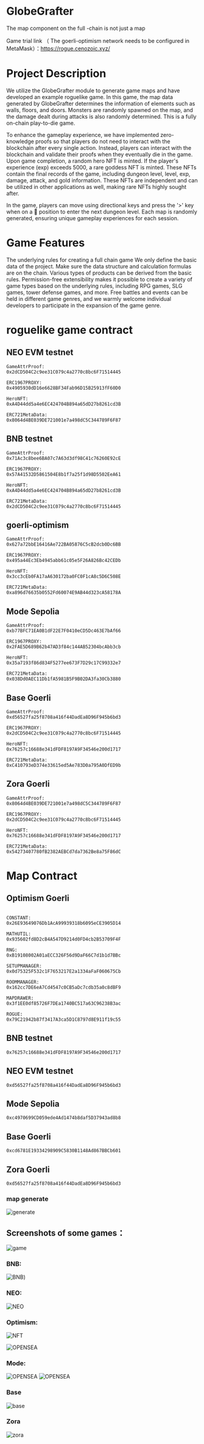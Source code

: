 # GlobeGrafter
The map component on the full -chain is not just a map

Game trial link （ The goerli-optimism network needs to be configured in MetaMask）：https://rogue.cenozoic.xyz/


# Project Description
We utilize the GlobeGrafter module to generate game maps and have developed an example roguelike game. In this game, the map data generated by GlobeGrafter determines the information of elements such as walls, floors, and doors. Monsters are randomly spawned on the map, and the damage dealt during attacks is also randomly determined. This is a fully on-chain play-to-die game.

To enhance the gameplay experience, we have implemented zero-knowledge proofs so that players do not need to interact with the blockchain after every single action. Instead, players can interact with the blockchain and validate their proofs when they eventually die in the game. Upon game completion, a random hero NFT is minted. If the player's experience (exp) exceeds 5000, a rare goddess NFT is minted. These NFTs contain the final records of the game, including dungeon level, level, exp, damage, attack, and gold information. These NFTs are independent and can be utilized in other applications as well, making rare NFTs highly sought after.

In the game, players can move using directional keys and press the '>' key when on a 🌟 position to enter the next dungeon level. Each map is randomly generated, ensuring unique gameplay experiences for each session.

# Game Features 

The underlying rules for creating a full chain game We only define the basic data of the project. Make sure the data structure and calculation formulas are on the chain. Various types of products can be derived from the basic rules.
Permission-free extensibility makes it possible to create a variety of game types based on the underlying rules, including RPG games, SLG games, tower defense games, and more. Free battles and events can be held in different game genres, and we warmly welcome individual developers to participate in the expansion of the game genre.






# roguelike game contract

## NEO EVM testnet
```shell
GameAttrProof:
0x2dCD504C2c9ee31C079c4a2770c8bc6F71514445

ERC1967PROXY:
0x4905930dD16e6628BF34Fab96D15B25913fF60D0

HeroNFT:
0xA4D44dd5a4e6EC424704B894a65dD27b8261cd3B

ERC721MetaData:
0x8064d4BE039DE721001e7a498dC5C344789F6F87
```

## BNB testnet
```shell
GameAttrProof:
0x71Ac3c8bee6BA07c7A63d3df98C41c76260E92cE

ERC1967PROXY:
0x57A41532D5861504E8b1f7a25f1d98D5502EeA61

HeroNFT:
0xA4D44dd5a4e6EC424704B894a65dD27b8261cd3B

ERC721MetaData:
0x2dCD504C2c9ee31C079c4a2770c8bc6F71514445
```

## goerli-optimism
```shell
GameAttrProof:
0x627a72bbE16416Ae722BA05876C5cB2dcb0Dc6BB

ERC1967PROXY:
0x495a44Ec3Eb4945abb61c05e5F26A826Bc42CEDb

HeroNFT:
0x3cc3cEb0FA17aA630172ba0FC0F1cA8c5D6C508E

ERC721MetaData:
0xa896d76635b0552Fd60074E9AB44d323cA58178A
```


## Mode Sepolia
```shell
GameAttrProof:
0xb77BFC71EA0B1dF22E7F0410eCD5Dc463E7bAf66

ERC1967PROXY:
0x2FAE5D689B62b47AD3f84c144AB52304bcAbb3cb

HeroNFT:
0x35a7193f86d834F5277ee673F7D29c17C99332e7

ERC721MetaData:
0x038Dd0AEC11Db1fA5981B5F9B02DA3fa30Cb3880
```

## Base Goerli
```shell
GameAttrProof:
0xd56527fa25f8708a416f44DadEa8D96F945b6bd3

ERC1967PROXY:
0x2dCD504C2c9ee31C079c4a2770c8bc6F71514445

HeroNFT:
0x76257c16688e341dFDF8197A9F34546e200d1717

ERC721MetaData:
0xC410793eD374e33615ed5Ae783D0a795A0DfED9b
```

## Zora Goerli
```shell
GameAttrProof:
0x8064d4BE039DE721001e7a498dC5C344789F6F87

ERC1967PROXY:
0x2dCD504C2c9ee31C079c4a2770c8bc6F71514445

HeroNFT:
0x76257c16688e341dFDF8197A9F34546e200d1717

ERC721MetaData:
0x54273407780fB2382AEBCd7da7362Be8a75F86dC
```

# Map Contract

## Optimism Goerli
```shell

CONSTANT:
0x26E93649076Db1AcA99939318b6095eCE3905D14

MATHUTIL:
0x935602fd8D2cB4A547D9214d0FD4cb2B53709F4F

RNG:
0xB19108002A01aECC326F56d9DaF66C7d1b1d7BBc

SETUPMANAGER:
0x0d75325F532c1F7653217E2a1334aFaF060675Cb

ROOMMANAGER:
0x162cc7DE6eA7Cd4547c0CB5aDc7cdb35a0c8dBF9

MAPDRAWER:
0x3f1EE0df85726F7DEa1740BC517a63C96238B3ac

ROGUE:
0x79C21942b87f3417A3ca5D1C8797d8E911f19c55

```
## BNB testnet
```shell
0x76257c16688e341dFDF8197A9F34546e200d1717
```

## NEO EVM testnet
```shell
0xd56527fa25f8708a416f44DadEa8D96F945b6bd3
```

## Mode Sepolia
```shell
0xc4970699CD059ede4Ad1474b8daf5D37943ad8b8
```
## Base Goerli
```shell
0xcd6781E19334298909C5830B1148Ad867BBCb601
```
## Zora Goerli
```shell
0xd56527fa25f8708a416f44DadEa8D96F945b6bd3
```
### map generate
![generate](https://github.com/liushuheng163/GlobeGrafter/blob/main/img/IMG46.jpg?raw=true)

## Screenshots of some games：
![game](https://github.com/liushuheng163/GlobeGrafter/blob/main/img/71691566886_.pic.jpg?raw=true)

### BNB:
![BNB](https://github.com/liushuheng163/GlobeGrafter/blob/main/img/BNB.png?raw=true))

### NEO:
![NEO](https://github.com/liushuheng163/GlobeGrafter/blob/main/img/NEO.png?raw=true)

### Optimism:

![NFT](https://github.com/liushuheng163/GlobeGrafter/blob/main/img/41691566661_.pic.jpg?raw=true)

![OPENSEA](https://github.com/liushuheng163/GlobeGrafter/blob/main/img/61691566761_.pic.jpg?raw=true)

### Mode:
![OPENSEA](https://github.com/liushuheng163/GlobeGrafter/blob/main/img/Mode%20Sepolia.pic.jpg?raw=true)
![OPENSEA](https://github.com/liushuheng163/GlobeGrafter/blob/main/img/Mode%20Sepolia-1.pic.jpg?raw=true)

### Base
![base](https://github.com/liushuheng163/GlobeGrafter/blob/main/img/IMG1742.jpg?raw=true)
### Zora
![zora](https://github.com/liushuheng163/GlobeGrafter/blob/main/img/IMG1746.jpg?raw=true)
